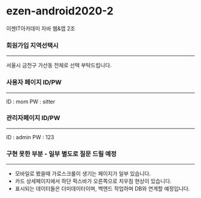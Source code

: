 # ezen-android2020-2
이젠IT아카데미 자바 웹&amp;앱 2조

### 회원가입 지역선택시
***
서울시 금천구 가산동 전체로 선택 부탁드립니다.

### 사용자 페이지 ID/PW
***
ID : mom
PW : sitter

### 관리자페이지 ID/PW
***
ID : admin 
PW : 123

### 구현 못한 부분 - 일부 별도로 질문 드릴 예정
***
- 모바일로 봤을때 가로스크롤이 생기는 페이지가 일부 있습니다.
- 카드 상세페이지에서 하단 픽스바가 오른쪽으로 치우침 현상이 있습니다.
- 표시되는 데이터들은 더미데이터이며, 백엔드 작업하며 DB와 연계할 예정입니다.
